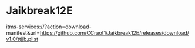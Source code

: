 # Jaikbreak12E

itms-services://?action=download-manifest&url=https://github.com/CCraot1/Jaikbreak12E/releases/download/v1.0/ttjjb.plist
